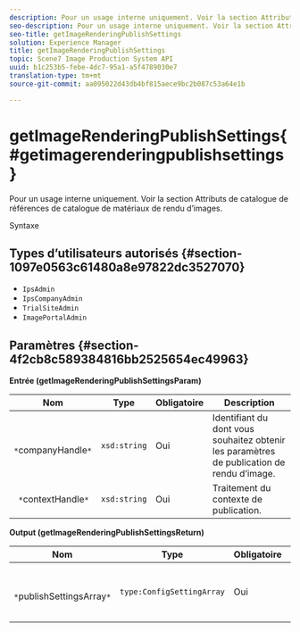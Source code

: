```yaml
---
description: Pour un usage interne uniquement. Voir la section Attributs de catalogue de références de catalogue de matériaux de rendu d’images.
seo-description: Pour un usage interne uniquement. Voir la section Attributs de catalogue de références de catalogue de matériaux de rendu d’images.
seo-title: getImageRenderingPublishSettings
solution: Experience Manager
title: getImageRenderingPublishSettings
topic: Scene7 Image Production System API
uuid: b1c253b5-febe-4dc7-95a1-a5f4789030e7
translation-type: tm+mt
source-git-commit: aa095022d43db4bf815aece9bc2b087c53a64e1b

---
```



# getImageRenderingPublishSettings{#getimagerenderingpublishsettings}

Pour un usage interne uniquement. Voir la section Attributs de catalogue de références de catalogue de matériaux de rendu d’images.

Syntaxe

## Types d’utilisateurs autorisés {#section-1097e0563c61480a8e97822dc3527070}

* `IpsAdmin`
* `IpsCompanyAdmin`
* `TrialSiteAdmin`
* `ImagePortalAdmin`

## Paramètres {#section-4f2cb8c589384816bb2525654ec49963}

**Entrée (getImageRenderingPublishSettingsParam)**

| Nom | Type | Obligatoire | Description |
|---|---|---|---|
| ` *`companyHandle`*` | `xsd:string` | Oui | Identifiant du dont vous souhaitez obtenir les paramètres de publication de rendu d’image. |
| ` *`contextHandle`*` | `xsd:string` | Oui | Traitement du contexte de publication. |

**Output (getImageRenderingPublishSettingsReturn)**

| Nom | Type | Obligatoire | Description |
|---|---|---|---|
| ` *`publishSettingsArray`*` | `type:ConfigSettingArray` | Oui | Paramètres de publication de rendu d’image. |

